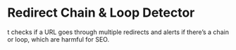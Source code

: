 # Redirect Chain & Loop Detector
t checks if a URL goes through multiple redirects and alerts if there’s a chain or loop, which are harmful for SEO.
